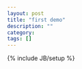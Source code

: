 ```yaml
---
layout: post
title: "first demo"
description: ""
category: 
tags: []
---
```

{% include JB/setup %}
